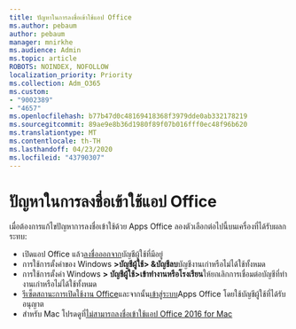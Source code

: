 ```yaml
---
title: ปัญหาในการลงชื่อเข้าใช้แอป Office
ms.author: pebaum
author: pebaum
manager: mnirkhe
ms.audience: Admin
ms.topic: article
ROBOTS: NOINDEX, NOFOLLOW
localization_priority: Priority
ms.collection: Adm_O365
ms.custom:
- "9002389"
- "4657"
ms.openlocfilehash: b77b47d0c48169418368f3979dde0ab332178219
ms.sourcegitcommit: 89ae9e8b36d1980f89f07b016fff0ec48f96b620
ms.translationtype: MT
ms.contentlocale: th-TH
ms.lasthandoff: 04/23/2020
ms.locfileid: "43790307"
---
```

# <a name="issues-signing-into-office-apps"></a>ปัญหาในการลงชื่อเข้าใช้แอป Office

เมื่อต้องการแก้ไขปัญหาการลงชื่อเข้าใช้ด้วย Apps Office ลองตัวเลือกต่อไปนี้บนเครื่องที่ได้รับผลกระทบ:

- เปิดแอป Office แล้ว[ลงชื่อออกจาก](https://go.microsoft.com/fwlink/?linkid=2114082)บัญชีผู้ใช้ที่มีอยู่
- การใช้การตั้งค่าของ Windows **>บัญชีผู้ใช้> &บัญชีลบ**บัญชีงานเก่าหรือไม่ได้ใช้ทั้งหมด
- การใช้การตั้งค่า Windows **> บัญชีผู้ใช้>เข้าทํางานหรือโรงเรียน**ให้ยกเลิกการเชื่อมต่อบัญชีที่ทํางานเก่าหรือไม่ได้ใช้ทั้งหมด
- [รีเซ็ตสถานะการเปิดใช้งาน Office](https://docs.microsoft.com/office365/troubleshoot/activation/reset-office-365-proplus-activation-state)และจากนั้น[เข้าสู่ระบบ](https://support.office.com/article/sign-in-to-office-b9582171-fd1f-4284-9846-bdd72bb28426)Apps Office โดยใช้บัญชีผู้ใช้ที่ได้รับอนุญาต
- สําหรับ Mac โปรดดูที่[ไม่สามารถลงชื่อเข้าใช้แอป Office 2016 for Mac](https://docs.microsoft.com/office365/troubleshoot/authentication/sign-in-to-office-2016-for-mac-fail)
